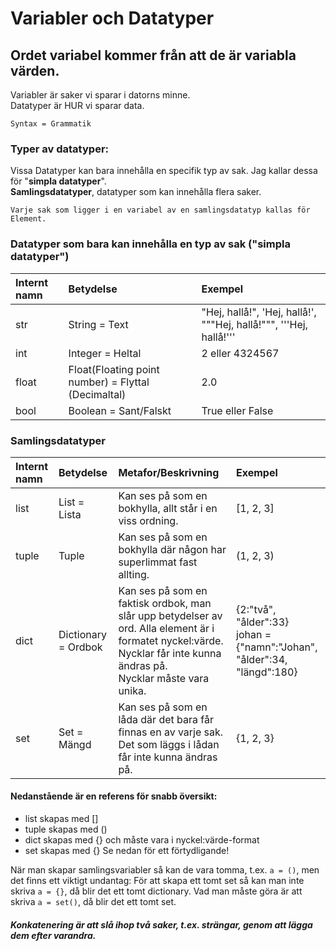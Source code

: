 # Variabler och Datatyper

## Ordet variabel kommer från att de är variabla värden.

Variabler är saker vi sparar i datorns minne.  
Datatyper är HUR vi sparar data.

`Syntax = Grammatik`


### Typer av datatyper:

Vissa Datatyper kan bara innehålla en specifik typ av sak. Jag kallar dessa för "**simpla datatyper**".  
**Samlingsdatatyper**, datatyper som kan innehålla flera saker.

`Varje sak som ligger i en variabel av en samlingsdatatyp kallas för Element.`


### Datatyper som bara kan innehålla en typ av sak ("simpla datatyper")
| Internt namn | Betydelse | Exempel |
| :--- | :--- | :--- |
| str | String = Text | "Hej, hallå!", 'Hej, hallå!', """Hej, hallå!""", '''Hej, hallå!''' |
| int | Integer = Heltal | 2 eller 4324567 |
| float | Float(Floating point number) = Flyttal (Decimaltal) | 2.0 |
| bool | Boolean = Sant/Falskt | True eller False |


### Samlingsdatatyper
| Internt namn | Betydelse | Metafor/Beskrivning | Exempel                                                                    |
|:-------------| :--- | :--- |:---------------------------------------------------------------------------|
| list         | List = Lista | Kan ses på som en bokhylla, allt står i en viss ordning. | \[1, 2, 3\]                                                                |
| tuple        | Tuple | Kan ses på som en bokhylla där någon har superlimmat fast allting. | \(1, 2, 3\)                                                                |
| dict         | Dictionary = Ordbok | Kan ses på som en faktisk ordbok, man slår upp betydelser av ord. Alla element är i formatet nyckel:värde.<br>Nycklar får inte kunna ändras på.<br>Nycklar måste vara unika. | {2:"två", "ålder":33}<br>johan = {"namn":"Johan", "ålder":34, "längd":180} |
| set          | Set = Mängd | Kan ses på som en låda där det bara får finnas en av varje sak. Det som läggs i lådan får inte kunna ändras på. | {1, 2, 3}                                                                  |


#### Nedanstående är en referens för snabb översikt:
* list skapas med []
* tuple skapas med ()
* dict skapas med {} och måste vara i nyckel:värde-format
* set skapas med {} Se nedan för ett förtydligande!

När man skapar samlingsvariabler så kan de vara tomma, t.ex. `a = ()`, men det finns ett viktigt undantag:
För att skapa ett tomt set så kan man inte skriva `a = {}`, då blir det ett tomt dictionary. Vad man
måste göra är att skriva `a = set()`, då blir det ett tomt set.


##### **Konkatenering** är att slå ihop två saker, t.ex. strängar, genom att lägga dem efter varandra.
